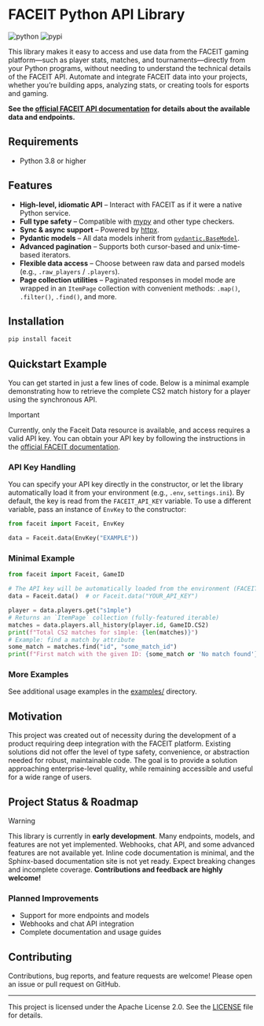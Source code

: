 # FACEIT Python API Library

![python](https://img.shields.io/badge/python-3.8%2B-3776ab?style=flat-square)
![pypi](https://img.shields.io/pypi/v/faceit?style=flat-square&color=43a047)

This library makes it easy to access and use data from the FACEIT gaming platform—such as player stats, matches, and tournaments—directly from your Python programs, without needing to understand the technical details of the FACEIT API.
Automate and integrate FACEIT data into your projects, whether you’re building apps, analyzing stats, or creating tools for esports and gaming.

**See the [official FACEIT API documentation](https://docs.faceit.com/docs) for details about the available data and endpoints.**

## Requirements

- Python 3.8 or higher

## Features

- **High-level, idiomatic API** – Interact with FACEIT as if it were a native Python service.
- **Full type safety** – Compatible with [mypy](https://mypy-lang.org/) and other type checkers.
- **Sync & async support** – Powered by [httpx](https://www.python-httpx.org/).
- **Pydantic models** – All data models inherit from [`pydantic.BaseModel`](https://docs.pydantic.dev/latest/usage/models/).
- **Advanced pagination** – Supports both cursor-based and unix-time-based iterators.
- **Flexible data access** – Choose between raw data and parsed models (e.g., `.raw_players` / `.players`).
- **Page collection utilities** – Paginated responses in model mode are wrapped in an `ItemPage` collection with convenient methods: `.map()`, `.filter()`, `.find()`, and more.

## Installation

```sh
pip install faceit
```

## Quickstart Example

You can get started in just a few lines of code.
Below is a minimal example demonstrating how to retrieve the complete CS2 match history for a player using the synchronous API.

> [!IMPORTANT]
> Currently, only the Faceit Data resource is available, and access requires a valid API key.
> You can obtain your API key by following the instructions in the [official FACEIT documentation](https://docs.faceit.com/getting-started/authentication/api-keys).

### API Key Handling

You can specify your API key directly in the constructor, or let the library automatically load it from your environment (e.g., `.env`, `settings.ini`).
By default, the key is read from the `FACEIT_API_KEY` variable.
To use a different variable, pass an instance of `EnvKey` to the constructor:

```py
from faceit import Faceit, EnvKey

data = Faceit.data(EnvKey("EXAMPLE"))
```

### Minimal Example

```py
from faceit import Faceit, GameID

# The API key will be automatically loaded from the environment (FACEIT_API_KEY) if not specified
data = Faceit.data()  # or Faceit.data("YOUR_API_KEY")

player = data.players.get("s1mple")
# Returns an `ItemPage` collection (fully-featured iterable)
matches = data.players.all_history(player.id, GameID.CS2)
print(f"Total CS2 matches for s1mple: {len(matches)}")
# Example: find a match by attribute
some_match = matches.find("id", "some_match_id")
print(f"First match with the given ID: {some_match or 'No match found'}")
```

### More Examples

See additional usage examples in the [examples/](examples/) directory.

## Motivation

This project was created out of necessity during the development of a product requiring deep integration with the FACEIT platform.
Existing solutions did not offer the level of type safety, convenience, or abstraction needed for robust, maintainable code.
The goal is to provide a solution approaching enterprise-level quality, while remaining accessible and useful for a wide range of users.

## Project Status & Roadmap

> [!WARNING]
> This library is currently in **early development**.
> Many endpoints, models, and features are not yet implemented.
> Webhooks, chat API, and some advanced features are not available yet.
> Inline code documentation is minimal, and the Sphinx-based documentation site is not yet ready.
> Expect breaking changes and incomplete coverage.
> **Contributions and feedback are highly welcome!**

### Planned Improvements

- Support for more endpoints and models
- Webhooks and chat API integration
- Complete documentation and usage guides

## Contributing

Contributions, bug reports, and feature requests are welcome!
Please open an issue or pull request on GitHub.

---

This project is licensed under the Apache License 2.0. See the [LICENSE](LICENSE) file for details.
